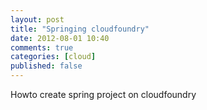 ```yaml
---
layout: post
title: "Springing cloudfoundry"
date: 2012-08-01 10:40
comments: true
categories: [cloud]
published: false
---
```


Howto create spring project on cloudfoundry
